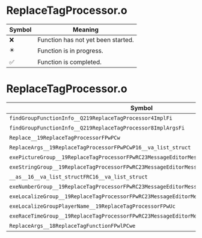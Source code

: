 # ReplaceTagProcessor.o
| Symbol | Meaning 
| ------------- | ------------- 
| :x: | Function has not yet been started. 
| :eight_pointed_black_star: | Function is in progress. 
| :white_check_mark: | Function is completed. 


# ReplaceTagProcessor.o
| Symbol | Decompiled? |
| ------------- | ------------- |
| `findGroupFunctionInfo__Q219ReplaceTagProcessor4ImplFi` | :x: |
| `findGroupFunctionInfo__Q219ReplaceTagProcessor8ImplArgsFi` | :x: |
| `Replace__19ReplaceTagProcessorFPwPCw` | :x: |
| `ReplaceArgs__19ReplaceTagProcessorFPwPCwP16__va_list_struct` | :x: |
| `exePictureGroup__19ReplaceTagProcessorFPwRC23MessageEditorMessageTag` | :x: |
| `exeStringGroup__19ReplaceTagProcessorFPwRC23MessageEditorMessageTagP16__va_list_struct` | :x: |
| `__as__16__va_list_structFRC16__va_list_struct` | :x: |
| `exeNumberGroup__19ReplaceTagProcessorFPwRC23MessageEditorMessageTagP16__va_list_struct` | :x: |
| `exeLocalizeGroup__19ReplaceTagProcessorFPwRC23MessageEditorMessageTag` | :x: |
| `exeLocalizeGroupPlayerName__19ReplaceTagProcessorFPwUc` | :x: |
| `exeRaceTimeGroup__19ReplaceTagProcessorFPwRC23MessageEditorMessageTag` | :x: |
| `ReplaceArgs__18ReplaceTagFunctionFPwlPCwe` | :x: |
